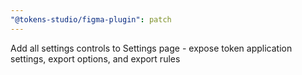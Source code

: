 ```yaml
---
"@tokens-studio/figma-plugin": patch
---
```


Add all settings controls to Settings page - expose token application settings, export options, and export rules
